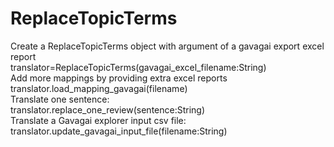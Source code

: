 # ReplaceTopicTerms

Create a ReplaceTopicTerms object with argument of a gavagai export excel report\
translator=ReplaceTopicTerms(gavagai_excel_filename:String)\
Add more mappings by providing extra excel reports\
translator.load_mapping_gavagai(filename)\
Translate one sentence:\
translator.replace_one_review(sentence:String)\
Translate a Gavagai explorer input csv file:\
translator.update_gavagai_input_file(filename:String)
